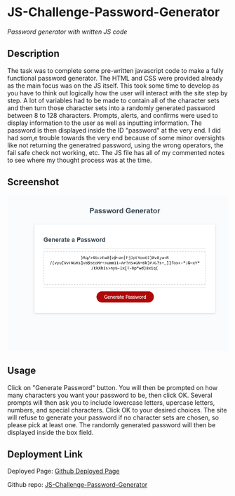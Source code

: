 # JS-Challenge-Password-Generator

*Password generator with written JS code*

## Description

The task was to complete some pre-written javascript code to make a fully functional password generator. The HTML and CSS were provided already as the main focus was on the JS itself. This took some time to develop as you have to think out logically how the user will interact with the site step by step. A lot of variables had to be made to contain all of the character sets and then turn those character sets into a randomly generated password between 8 to 128 characters. Prompts, alerts, and confirms were used to display information to the user as well as inputting information. The password is then displayed inside the ID "password" at the very end. I did had som,e trouble towards the very end because of some minor oversights like not returning the generatred password, using the wrong operators, the fail safe check not working, etc. The JS file has all of my commented notes to see where my thought process was at the time. 

## Screenshot

![alt password gen site](./assets/password-gen-site-small.png)

## Usage

Click on "Generate Password" button. You will then be prompted on how many characters you want your password to be, then click OK. Several prompts will then ask you to include lowercase letters, upercase letters, numbers, and special characters. Click OK to your desired choices. The site will refuse to generate your password if no character sets are chosen, so please pick at least one. The randomly generated password will then be displayed inside the box field.

## Deployment Link

Deployed Page: [Github Deployed Page](https://exo-mdr-cd2000.github.io/JS-Challenge-Password-Generator/)

Github repo: [JS-Challenge-Password-Generator](https://github.com/Exo-MDR-CD2000/JS-Challenge-Password-Generator)


<!-- fill out when done -->